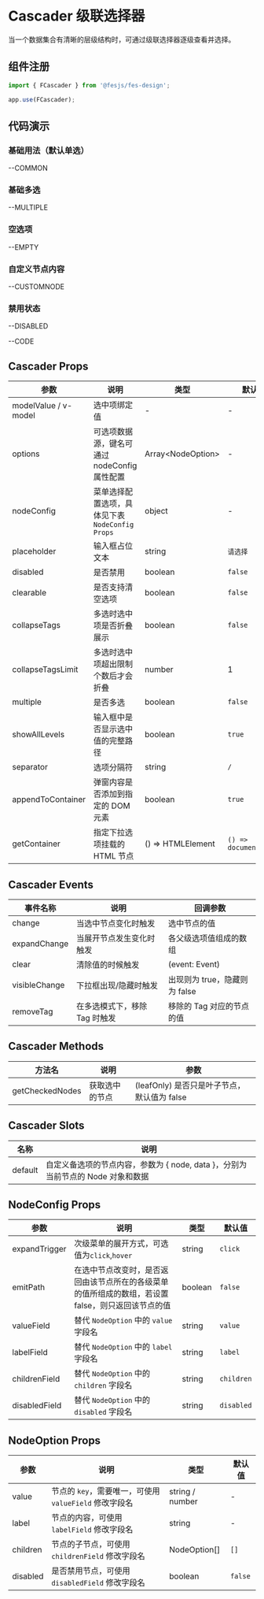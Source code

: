 # Cascader 级联选择器

当一个数据集合有清晰的层级结构时，可通过级联选择器逐级查看并选择。

## 组件注册

```js
import { FCascader } from '@fesjs/fes-design';

app.use(FCascader);
```

## 代码演示

### 基础用法（默认单选）

--COMMON

### 基础多选

--MULTIPLE

### 空选项

--EMPTY

### 自定义节点内容

--CUSTOMNODE

### 禁用状态

--DISABLED

--CODE

## Cascader Props

| 参数                 | 说明                                            | 类型                | 默认值                |
| -------------------- | ----------------------------------------------- | ------------------- | --------------------- |
| modelValue / v-model | 选中项绑定值                                    | -                   | -                     |
| options              | 可选项数据源，键名可通过 nodeConfig 属性配置    | Array\<NodeOption\> | -                     |
| nodeConfig           | 菜单选择配置选项，具体见下表 `NodeConfig Props` | object              | -                     |
| placeholder          | 输入框占位文本                                  | string              | `请选择`              |
| disabled             | 是否禁用                                        | boolean             | `false`               |
| clearable            | 是否支持清空选项                                | boolean             | `false`               |
| collapseTags         | 多选时选中项是否折叠展示                        | boolean             | `false`               |
| collapseTagsLimit    | 多选时选中项超出限制个数后才会折叠              | number              | 1                     |
| multiple             | 是否多选                                        | boolean             | `false`               |
| showAllLevels        | 输入框中是否显示选中值的完整路径                | boolean             | `true`                |
| separator            | 选项分隔符                                      | string              | `/`                   |
| appendToContainer    | 弹窗内容是否添加到指定的 DOM 元素               | boolean             | `true`                |
| getContainer         | 指定下拉选项挂载的 HTML 节点                    | () => HTMLElement   | `() => document.body` |

## Cascader Events

| 事件名称      | 说明                          | 回调参数                      |
| ------------- | ----------------------------- | ----------------------------- |
| change        | 当选中节点变化时触发          | 选中节点的值                  |
| expandChange  | 当展开节点发生变化时触发      | 各父级选项值组成的数组        |
| clear         | 清除值的时候触发              | (event: Event)                |
| visibleChange | 下拉框出现/隐藏时触发         | 出现则为 true，隐藏则为 false |
| removeTag     | 在多选模式下，移除 Tag 时触发 | 移除的 Tag 对应的节点的值     |

## Cascader Methods

| 方法名          | 说明           | 参数                                        |
| --------------- | -------------- | ------------------------------------------- |
| getCheckedNodes | 获取选中的节点 | (leafOnly) 是否只是叶子节点，默认值为 false |

## Cascader Slots

| 名称    | 说明                                                                            |
| ------- | ------------------------------------------------------------------------------- |
| default | 自定义备选项的节点内容，参数为 { node, data }，分别为当前节点的 Node 对象和数据 |

## NodeConfig Props

| 参数          | 说明                                                                                               | 类型    | 默认值     |
| ------------- | -------------------------------------------------------------------------------------------------- | ------- | ---------- |
| expandTrigger | 次级菜单的展开方式，可选值为`click`,`hover`                                                        | string  | `click`    |
| emitPath      | 在选中节点改变时，是否返回由该节点所在的各级菜单的值所组成的数组，若设置 false，则只返回该节点的值 | boolean | `false`    |
| valueField    | 替代 `NodeOption` 中的 `value` 字段名                                                              | string  | `value`    |
| labelField    | 替代 `NodeOption` 中的 `label` 字段名                                                              | string  | `label`    |
| childrenField | 替代 `NodeOption` 中的 `children` 字段名                                                           | string  | `children` |
| disabledField | 替代 `NodeOption` 中的 `disabled` 字段名                                                           | string  | `disabled` |

## NodeOption Props

| 参数     | 说明                                                   | 类型            | 默认值  |
| -------- | ------------------------------------------------------ | --------------- | ------- |
| value    | 节点的 `key`，需要唯一，可使用 `valueField` 修改字段名 | string / number | -       |
| label    | 节点的内容，可使用 `labelField` 修改字段名             | string          | -       |
| children | 节点的子节点，可使用 `childrenField` 修改字段名        | NodeOption[]    | `[]`    |
| disabled | 是否禁用节点，可使用 `disabledField` 修改字段名        | boolean         | `false` |

